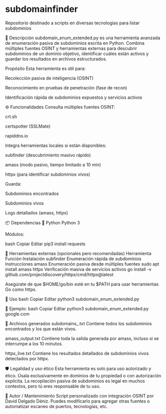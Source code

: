 # subdomainfinder
Repositorio destinado a scripts en diversas tecnologías para listar subdominios

🔎 Descripción
subdomain_enum_extended.py es una herramienta avanzada de enumeración pasiva de subdominios escrita en Python. Combina múltiples fuentes OSINT y herramientas externas para descubrir subdominios de un dominio objetivo, identificar cuáles están activos y guardar los resultados en archivos estructurados.

Propósito
Esta herramienta es útil para:

Recolección pasiva de inteligencia (OSINT)

Reconocimiento en pruebas de penetración (fase de recon)

Identificación rápida de subdominios expuestos y servicios activos

⚙️ Funcionalidades
Consulta múltiples fuentes OSINT:

crt.sh

certspotter (SSLMate)

rapiddns.io

Integra herramientas locales si están disponibles:

subfinder (descubrimiento masivo rápido)

amass (modo pasivo, tiempo limitado a 10 min)

httpx (para identificar subdominios vivos)

Guarda:

Subdominios encontrados

Subdominios vivos

Logs detallados (amass, httpx)

📦 Dependencias
🔸 Python
Python 3

Módulos:

bash
Copiar
Editar
pip3 install requests

🔸 Herramientas externas (opcionales pero recomendadas)
Herramienta	Función	Instalación
subfinder	Enumeración rápida de subdominios	Instrucciones
amass	Enumeración pasiva desde múltiples fuentes	sudo apt install amass
httpx	Verificación masiva de servicios activos	go install -v github.com/projectdiscovery/httpx/cmd/httpx@latest

Asegúrate de que $HOME/go/bin esté en tu $PATH para usar herramientas Go como httpx.

🧪 Uso
bash
Copiar
Editar
python3 subdomain_enum_extended.py <dominio>

📍 Ejemplo:
bash
Copiar
Editar
python3 subdomain_enum_extended.py google.com

📁 Archivos generados
subdomains_<dominio>.txt
Contiene todos los subdominios encontrados y los que están vivos.

amass_output.txt
Contiene toda la salida generada por amass, incluso si se interrumpe a los 10 minutos.

httpx_live.txt
Contiene los resultados detallados de subdominios vivos detectados por httpx.

🛡️ Legalidad y uso ético
Esta herramienta es solo para uso autorizado y ético.
Úsala exclusivamente en dominios de tu propiedad o con autorización explícita.
La recopilación pasiva de subdominios es legal en muchos contextos, pero tú eres responsable de tu uso.

🙌 Autor / Mantenimiento
Script personalizado con integración OSINT por David Delgado Déniz.
Puedes modificarlo para agregar otras fuentes o automatizar escaneo de puertos, tecnologías, etc.
